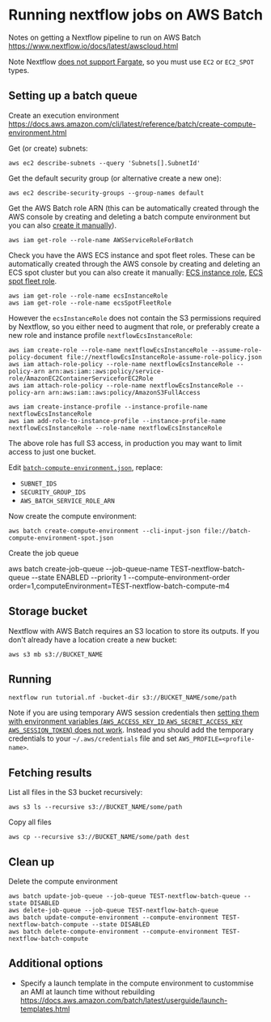 # Running nextflow jobs on AWS Batch

Notes on getting a Nextflow pipeline to run on AWS Batch
https://www.nextflow.io/docs/latest/awscloud.html

Note Nextflow [does not support Fargate](https://groups.google.com/g/nextflow/c/JFneg8d3x2w?pli=1), so you must use `EC2` or `EC2_SPOT` types.


## Setting up a batch queue

Create an execution environment https://docs.aws.amazon.com/cli/latest/reference/batch/create-compute-environment.html

Get (or create) subnets:

    aws ec2 describe-subnets --query 'Subnets[].SubnetId'

Get the default security group (or alternative create a new one):

    aws ec2 describe-security-groups --group-names default

Get the AWS Batch role ARN (this can be automatically created through the AWS console by creating and deleting a batch compute environment but you can also [create it manually](https://docs.aws.amazon.com/batch/latest/userguide/service_IAM_role.html)).

    aws iam get-role --role-name AWSServiceRoleForBatch

Check you have the AWS ECS instance and spot fleet roles.
These can be automatically created through the AWS console by creating and deleting an ECS spot cluster but you can also create it manually: [ECS instance role](https://docs.aws.amazon.com/AmazonECS/latest/developerguide/instance_IAM_role.html), [ECS spot fleet role](https://docs.aws.amazon.com/batch/latest/userguide/spot_fleet_IAM_role.html).

    aws iam get-role --role-name ecsInstanceRole
    aws iam get-role --role-name ecsSpotFleetRole

However the `ecsInstanceRole` does not contain the S3 permissions required by Nextflow, so you either need to augment that role, or preferably create a new role and instance profile `nextflowEcsInstanceRole`:

    aws iam create-role --role-name nextflowEcsInstanceRole --assume-role-policy-document file://nextflowEcsInstanceRole-assume-role-policy.json
    aws iam attach-role-policy --role-name nextflowEcsInstanceRole --policy-arn arn:aws:iam::aws:policy/service-role/AmazonEC2ContainerServiceforEC2Role
    aws iam attach-role-policy --role-name nextflowEcsInstanceRole --policy-arn arn:aws:iam::aws:policy/AmazonS3FullAccess

    aws iam create-instance-profile --instance-profile-name nextflowEcsInstanceRole
    aws iam add-role-to-instance-profile --instance-profile-name nextflowEcsInstanceRole --role-name nextflowEcsInstanceRole

The above role has full S3 access, in production you may want to limit access to just one bucket.

Edit [`batch-compute-environment.json`](./batch-compute-environment.json), replace:
  - `SUBNET_IDS`
  - `SECURITY_GROUP_IDS`
  - `AWS_BATCH_SERVICE_ROLE_ARN`

Now create the compute environment:

    aws batch create-compute-environment --cli-input-json file://batch-compute-environment-spot.json

Create the job queue

   aws batch create-job-queue --job-queue-name TEST-nextflow-batch-queue --state ENABLED --priority 1 --compute-environment-order order=1,computeEnvironment=TEST-nextflow-batch-compute-m4


## Storage bucket

Nextflow with AWS Batch requires an S3 location to store its outputs.
If you don't already have a location create a new bucket:

    aws s3 mb s3://BUCKET_NAME


## Running

    nextflow run tutorial.nf -bucket-dir s3://BUCKET_NAME/some/path

Note if you are using temporary AWS session credentials then [setting them with environment variables (`AWS_ACCESS_KEY_ID` `AWS_SECRET_ACCESS_KEY` `AWS_SESSION_TOKEN`) does not work](https://github.com/nextflow-io/nextflow/issues/1724). Instead you should add the temporary credentials to your `~/.aws/credentials` file and set `AWS_PROFILE=<profile-name>`.


## Fetching results

List all files in the S3 bucket recursively:

    aws s3 ls --recursive s3://BUCKET_NAME/some/path

Copy all files

    aws cp --recursive s3://BUCKET_NAME/some/path dest

## Clean up

Delete the compute environment

    aws batch update-job-queue --job-queue TEST-nextflow-batch-queue --state DISABLED
    aws delete-job-queue --job-queue TEST-nextflow-batch-queue
    aws batch update-compute-environment --compute-environment TEST-nextflow-batch-compute --state DISABLED
    aws batch delete-compute-environment --compute-environment TEST-nextflow-batch-compute


## Additional options
- Specify a launch template in the compute environment to custommise an AMI at launch time without rebuilding
https://docs.aws.amazon.com/batch/latest/userguide/launch-templates.html
